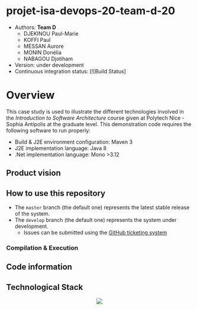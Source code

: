# projet-isa-devops-20-team-d-20

  * Authors: **Team D**
    * DJEKINOU Paul-Marie
    * KOFFI Paul
    * MESSAN Aurore
    * MONIN Donélia
    * NABAGOU Djotiham
  * Version: under development
  * Continuous integration status: [![Build Status]
  
 # Overview
 This case study is used to illustrate the different technologies involved in the _Introduction to Software Architecture_  course given at Polytech Nice - Sophia Antipolis at the graduate level. This demonstration code requires the following software to run properly:
 
   * Build & J2E environment configuration: Maven 3
   * J2E implementation language: Java 8
   * .Net implementation language: Mono >3.12
   
  ## Product vision
  
  ## How to use this repository
  * The `master` branch (the default one) represents the latest stable release of the system.
  * The `develop` branch (the default one) represents the system under development.
    * Issues can be submitted using the [GitHub ticketing system](https://github.com/pns-isa-devops/projet-isa-devops-20-team-d-20/issues)
    
  ### Compilation & Execution
  
  ## Code information
  
  ## Technological Stack
  
  <p align="center">
    <img src="https://github.com/pns-isa-devops/projet-isa-devops-20-team-d-20/develop/docs/tech_stack.png"/>
  </p>